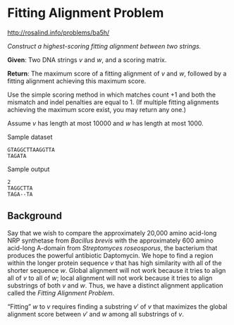 # Fitting Alignment Problem

http://rosalind.info/problems/ba5h/

*Construct a highest-scoring fitting alignment between two strings.*

**Given**: Two DNA strings $v$ and $w$, and a scoring matrix.

**Return**: The maximum score of a fitting alignment of $v$ and $w$, followed by a fitting alignment achieving this maximum score. 

Use the simple scoring method in which matches count +1 and both the mismatch and indel penalties are equal to 1. (If multiple fitting alignments achieving the maximum score exist, you may return any one.)

Assume $v$ has length at most 10000 and $w$ has length at most 1000.


Sample dataset
```
GTAGGCTTAAGGTTA
TAGATA
```

Sample output
```
2
TAGGCTTA
TAGA--TA
```

## Background

Say that we wish to compare the approximately 20,000 amino acid-long NRP synthetase from *Bacillus brevis* with the approximately 600 amino acid-long A-domain from *Streptomyces roseosporus*, the bacterium that produces the powerful antibiotic Daptomycin. We hope to find a region within the longer protein sequence $v$ that has high similarity with all of the shorter sequence $w$. Global alignment will not work because it tries to align all of $v$ to all of $w$; local alignment will not work because it tries to align substrings of both $v$ and $w$. Thus, we have a distinct alignment application called the *Fitting Alignment Problem*.

“Fitting” $w$ to $v$ requires finding a substring $v'$ of $v$ that maximizes the global alignment score between $v'$ and $w$ among all substrings of $v$.